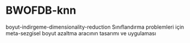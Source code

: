 # BWOFDB-knn

boyut-indirgeme-dimensionality-reduction
Sınıflandırma problemleri için meta-sezgisel boyut azaltma aracının tasarımı ve uygulaması
